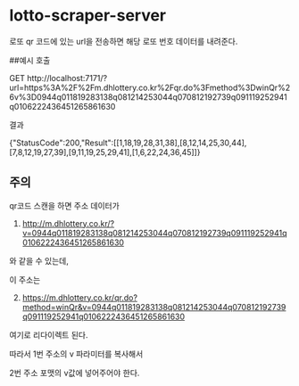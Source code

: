 # lotto-scraper-server

로또 qr 코드에 있는 url을 전송하면 해당 로또 번호 데이터를 내려준다.

##예시
호출

GET http://localhost:7171/?url=https%3A%2F%2Fm.dhlottery.co.kr%2Fqr.do%3Fmethod%3DwinQr%26v%3D0944q011819283138q081214253044q070812192739q091119252941q0106222436451265861630

결과

{"StatusCode":200,"Result":[[1,18,19,28,31,38],[8,12,14,25,30,44],[7,8,12,19,27,39],[9,11,19,25,29,41],[1,6,22,24,36,45]]}




## 주의
qr코드 스캔을 하면 주소 데이터가

1. http://m.dhlottery.co.kr/?v=0944q011819283138q081214253044q070812192739q091119252941q0106222436451265861630

와 같을 수 있는데,

이 주소는

2. https://m.dhlottery.co.kr/qr.do?method=winQr&v=0944q011819283138q081214253044q070812192739q091119252941q0106222436451265861630

여기로 리다이렉트 된다.

따라서 1번 주소의 v 파라미터를 복사해서

2번 주소 포맷의 v값에 넣어주어야 한다.
